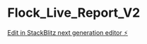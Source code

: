 # Flock_Live_Report_V2

[Edit in StackBlitz next generation editor ⚡️](https://stackblitz.com/~/github.com/HxSx79/Flock_Live_Report_V2)